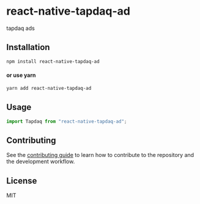 # react-native-tapdaq-ad

tapdaq ads

## Installation

```sh
npm install react-native-tapdaq-ad
```
#### or use yarn

```sh
yarn add react-native-tapdaq-ad
```


## Usage

```js
import Tapdaq from "react-native-tapdaq-ad";
```

## Contributing

See the [contributing guide](CONTRIBUTING.md) to learn how to contribute to the repository and the development workflow.

## License

MIT
